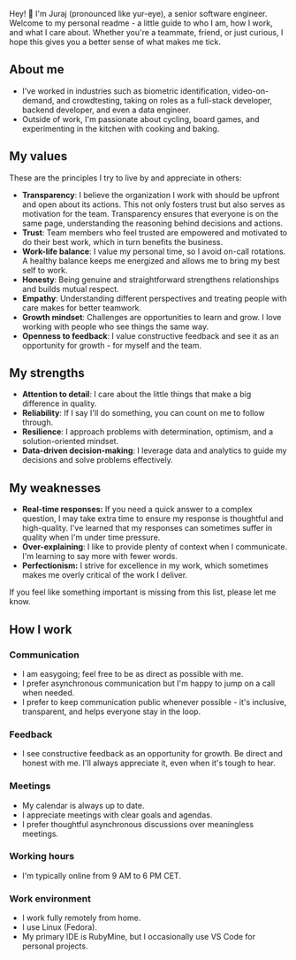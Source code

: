 Hey! 👋 I'm Juraj (pronounced like yur-eye), a senior software engineer. Welcome to my personal readme - a little guide to who I am, how I work, and what I care about. Whether you're a teammate, friend, or just curious, I hope this gives you a better sense of what makes me tick.

## About me

- I've worked in industries such as biometric identification, video-on-demand, and crowdtesting, taking on roles as a full-stack developer, backend developer, and even a data engineer.
- Outside of work, I'm passionate about cycling, board games, and experimenting in the kitchen with cooking and baking.

## My values

These are the principles I try to live by and appreciate in others:
- **Transparency**: I believe the organization I work with should be upfront and open about its actions. This not only fosters trust but also serves as motivation for the team. Transparency ensures that everyone is on the same page, understanding the reasoning behind decisions and actions.
- **Trust**: Team members who feel trusted are empowered and motivated to do their best work, which in turn benefits the business.
- **Work-life balance**: I value my personal time, so I avoid on-call rotations. A healthy balance keeps me energized and allows me to bring my best self to work.
- **Honesty**: Being genuine and straightforward strengthens relationships and builds mutual respect.
- **Empathy**: Understanding different perspectives and treating people with care makes for better teamwork.
- **Growth mindset**: Challenges are opportunities to learn and grow. I love working with people who see things the same way.
- **Openness to feedback**: I value constructive feedback and see it as an opportunity for growth - for myself and the team.

## My strengths

- **Attention to detail**: I care about the little things that make a big difference in quality.
- **Reliability**: If I say I'll do something, you can count on me to follow through.
- **Resilience**: I approach problems with determination, optimism, and a solution-oriented mindset.
- **Data-driven decision-making**: I leverage data and analytics to guide my decisions and solve problems effectively.

## My weaknesses

- **Real-time responses:** If you need a quick answer to a complex question, I may take extra time to ensure my response is thoughtful and high-quality. I've learned that my responses can sometimes suffer in quality when I'm under time pressure.
- **Over-explaining**: I like to provide plenty of context when I communicate. I'm learning to say more with fewer words.
- **Perfectionism:** I strive for excellence in my work, which sometimes makes me overly critical of the work I deliver.

If you feel like something important is missing from this list, please let me know.

## How I work

### Communication

- I am easygoing; feel free to be as direct as possible with me.
- I prefer asynchronous communication but I'm happy to jump on a call when needed.
- I prefer to keep communication public whenever possible - it's inclusive, transparent, and helps everyone stay in the loop.

### Feedback

- I see constructive feedback as an opportunity for growth. Be direct and honest with me. I'll always appreciate it, even when it's tough to hear.

### Meetings

- My calendar is always up to date.
- I appreciate meetings with clear goals and agendas.
- I prefer thoughtful asynchronous discussions over meaningless meetings.

### Working hours

- I'm typically online from 9 AM to 6 PM CET.

### Work environment

- I work fully remotely from home.
- I use Linux (Fedora).
- My primary IDE is RubyMine, but I occasionally use VS Code for personal projects.
